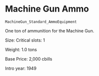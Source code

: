 # Machine Gun Ammo

`MachineGun_Standard_AmmoEquipment`

One ton of ammunition for the Machine Gun.

Size: Critical slots: 1

Weight: 1.0 tons

Base Price: 2,000 cbills

Intro year: 1949

